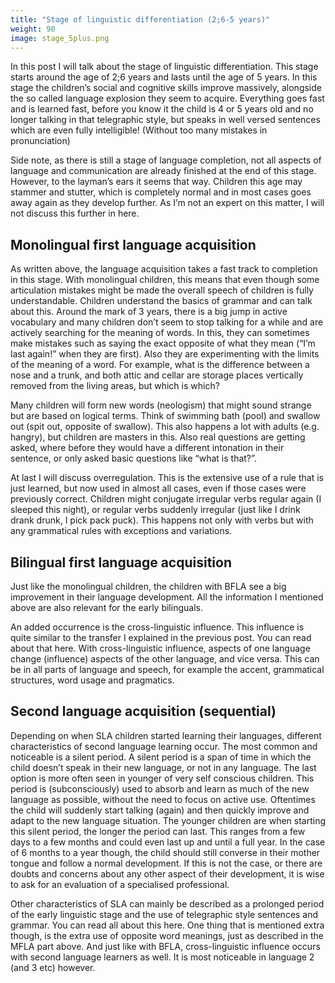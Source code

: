 ```yaml
---
title: "Stage of linguistic differentiation (2;6-5 years)"
weight: 90
image: stage_5plus.png
---
```


In this post I will talk about the stage of linguistic differentiation. This stage starts around the age of 2;6 years and lasts until the age of 5 years. In this stage the children’s social and cognitive skills improve massively, alongside the so called language explosion they seem to acquire. Everything goes fast and is learned fast, before you know it the child is 4 or 5 years old and no longer talking in that telegraphic style, but speaks in well versed sentences which are even fully intelligible! (Without too many mistakes in pronunciation)

Side note, as there is still a stage of language completion, not all aspects of language and communication are already finished at the end of this stage. However, to the layman’s ears it seems that way. Children this age may stammer and stutter, which is completely normal and in most cases goes away again as they develop further. As I’m not an expert on this matter, I will not discuss this further in here.

## Monolingual first language acquisition

As written above, the language acquisition takes a fast track to completion in this stage. With monolingual children, this means that even though some articulation mistakes might be made the overall speech of children is fully understandable. Children understand the basics of grammar and can talk about this. Around the mark of 3 years, there is a big jump in active vocabulary and many children don’t seem to stop talking for a while and are actively searching for the meaning of words. In this, they can sometimes make mistakes such as saying the exact opposite of what they mean (“I’m last again!” when they are first). Also they are experimenting with the limits of the meaning of a word. For example, what is the difference between a nose and a trunk, and both attic and cellar are storage places vertically removed from the living areas, but which is which?

Many children will form new words (neologism) that might sound strange but are based on logical terms. Think of swimming bath (pool) and swallow out (spit out, opposite of swallow). This also happens a lot with adults (e.g. hangry), but children are masters in this. Also real questions are getting asked, where before they would have a different intonation in their sentence, or only asked basic questions like “what is that?”.

At last I will discuss overregulation. This is the extensive use of a rule that is just learned, but now used in almost all cases, even if those cases were previously correct. Children might conjugate irregular verbs regular again (I sleeped this night), or regular verbs suddenly irregular (just like I drink drank drunk, I pick pack puck). This happens not only with verbs but with any grammatical rules with exceptions and variations.

## Bilingual first language acquisition

Just like the monolingual children, the children with BFLA see a big improvement in their language development. All the information I mentioned above are also relevant for the early bilinguals.

An added occurrence is the cross-linguistic influence. This influence is quite similar to the transfer I explained in the previous post. You can read about that here. With cross-linguistic influence, aspects of one language change (influence) aspects of the other language, and vice versa. This can be in all parts of language and speech, for example the accent, grammatical structures, word usage and pragmatics.

## Second language acquisition (sequential)

Depending on when SLA children started learning their languages, different characteristics of second language learning occur. The most common and noticeable is a silent period. A silent period is a span of time in which the child doesn’t speak in their new language, or not in any language. The last option is more often seen in younger of very self conscious children. This period is (subconsciously) used to absorb and learn as much of the new language as possible, without the need to focus on active use. Oftentimes the child will suddenly start talking (again) and then quickly improve and adapt to the new language situation. The younger children are when starting this silent period, the longer the period can last. This ranges from a few days to a few months and could even last up and until a full year. In the case of 6 months to a year though, the child should still converse in their mother tongue and follow a normal development. If this is not the case, or there are doubts and concerns about any other aspect of their development, it is wise to ask for an evaluation of a specialised professional.

Other characteristics of SLA can mainly be described as a prolonged period of the early linguistic stage and the use of telegraphic style sentences and grammar. You can read all about this here. One thing that is mentioned extra though, is the extra use of opposite word meanings, just as described in the MFLA part above. And just like with BFLA, cross-linguistic influence occurs with second language learners as well. It is most noticeable in language 2 (and 3 etc) however.
